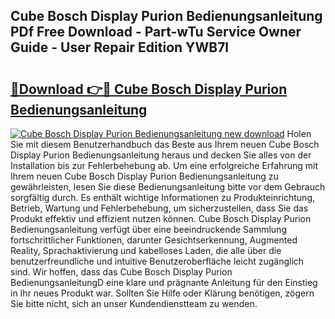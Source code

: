 ## Cube Bosch Display Purion Bedienungsanleitung PDf Free Download - Part-wTu Service Owner Guide - User Repair Edition YWB7l

# <h2><a href="http://df38l0y.blite.top/?on=Cube+Bosch+Display+Purion+Bedienungsanleitung">🔗Download 👉🔴 Cube Bosch Display Purion Bedienungsanleitung</a></h2>

[![Cube Bosch Display Purion Bedienungsanleitung new download](https://i.imgur.com/lujVjoI.png)](http://df38l0y.blite.top/?on=Cube+Bosch+Display+Purion+Bedienungsanleitung)
Holen Sie mit diesem Benutzerhandbuch das Beste aus Ihrem neuen Cube Bosch Display Purion Bedienungsanleitung heraus und decken Sie alles von der Installation bis zur Fehlerbehebung ab. Um eine erfolgreiche Erfahrung mit Ihrem neuen Cube Bosch Display Purion Bedienungsanleitung zu gewährleisten, lesen Sie diese Bedienungsanleitung bitte vor dem Gebrauch sorgfältig durch. Es enthält wichtige Informationen zu Produkteinrichtung, Betrieb, Wartung und Fehlerbehebung, um sicherzustellen, dass Sie das Produkt effektiv und effizient nutzen können. Cube Bosch Display Purion Bedienungsanleitung verfügt über eine beeindruckende Sammlung fortschrittlicher Funktionen, darunter Gesichtserkennung, Augmented Reality, Sprachaktivierung und kabelloses Laden, die alle über die benutzerfreundliche und intuitive Benutzeroberfläche leicht zugänglich sind. Wir hoffen, dass das Cube Bosch Display Purion BedienungsanleitungD eine klare und prägnante Anleitung für den Einstieg in Ihr neues Produkt war. Sollten Sie Hilfe oder Klärung benötigen, zögern Sie bitte nicht, sich an unser Kundendienstteam zu wenden.
